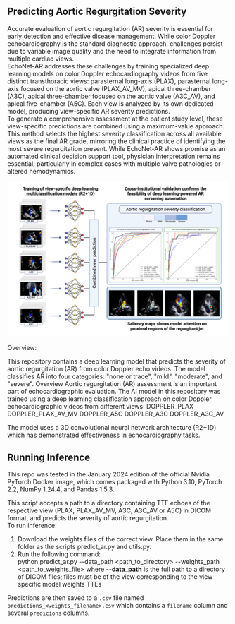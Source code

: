 ## Predicting Aortic Regurgitation Severity

Accurate evaluation of aortic regurgitation (AR) severity is essential for early detection and effective disease management. While color Doppler echocardiography is the standard diagnostic approach, challenges persist due to variable image quality and the need to integrate information from multiple cardiac views.
\
EchoNet-AR addresses these challenges by training specialized deep learning models on color Doppler echocardiography videos from five distinct transthoracic views: parasternal long-axis (PLAX), parasternal long-axis focused on the aortic valve (PLAX_AV_MV), apical three-chamber (A3C), apical three-chamber focused on the aortic valve (A3C_AV), and apical five-chamber (A5C). Each view is analyzed by its own dedicated model, producing view-specific AR severity predictions.
\
To generate a comprehensive assessment at the patient study level, these view-specific predictions are combined using a maximum-value approach. This method selects the highest severity classification across all available views as the final AR grade, mirroring the clinical practice of identifying the most severe regurgitation present. While EchoNet-AR shows promise as an automated clinical decision support tool, physician interpretation remains essential, particularly in complex cases with multiple valve pathologies or altered hemodynamics.

<p align='center'>
  <img width="570" alt="echonet_ar" src="./Graphical_abstract.jpeg" />
</p>

Overview:

This repository contains a deep learning model that predicts the severity of aortic regurgitation (AR) from color Doppler echo videos. The model classifies AR into four categories: "none or trace", "mild", "moderate", and "severe".
Overview
Aortic regurgitation (AR) assessment is an important part of echocardiographic evaluation. The AI model in this repository was trained using a deep learning classification approach on color Doppler echocardiographic videos from different views: 
DOPPLER_PLAX
DOPPLER_PLAX_AV_MV
DOPPLER_A5C
DOPPLER_A3C
DOPPLER_A3C_AV

The model uses a 3D convolutional neural network architecture (R2+1D) which has demonstrated effectiveness in echocardiography tasks.

## Running Inference 
This repo was tested in the January 2024 edition of the official Nvidia PyTorch Docker image, which comes packaged with Python 3.10, PyTorch 2.2, NumPy 1.24.4, and Pandas 1.5.3.

This script accepts a path to a directory containing TTE echoes of the respective view (PLAX, PLAX_AV_MV, A3C, A3C_AV or A5C) in DICOM format, and predicts the severity of aortic regurgitation. \
To run inference: 
1. Download the weights files of the correct view. Place them in the same folder as the scripts predict_ar.py and utils.py.
2. Run the following command:\
    python predict_ar.py --data_path <path_to_directory> --weights_path <path_to_weights_file>
    where **--data_path** is the full path to a directory of DICOM files; files must be of the view corresponding to the view-specific model weights TTEs

Predictions are then saved to a `.csv` file named `predictions_<weights_filename>.csv` which contains a `filename` column and several `predicions` columns.
